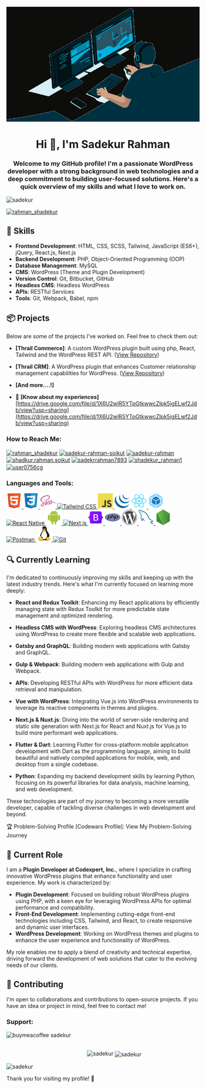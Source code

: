 ![MasterHead](https://raw.githubusercontent.com/Potential17/Potential17/master/user%20(2).gif)
<h1 align="center">Hi 👋, I'm Sadekur Rahman</h1>
<h3 align="center">Welcome to my GitHub profile! I'm a passionate WordPress developer with a strong background in web technologies and a deep commitment to building user-focused solutions. Here's a quick overview of my skills and what I love to work on.</h3>
<p align="left"> <img src="https://komarev.com/ghpvc/?username=sadekur&label=Profile%20views&color=0e75b6&style=flat" alt="sadekur" /> </p>

<p align="left"> <a href="https://twitter.com/rahman_shadekur" target="blank"><img src="https://img.shields.io/twitter/follow/rahman_shadekur?logo=twitter&style=for-the-badge" alt="rahman_shadekur" /></a> </p>

## 🚀 Skills

-   **Frontend Development**: HTML, CSS, SCSS, Tailwind, JavaScript (ES6+), jQuery, React.js, Next.js
-   **Backend Development**: PHP, Object-Oriented Programming (OOP)
-   **Database Management**: MySQL
-   **CMS**: WordPress (Theme and Plugin Development)
-   **Version Control**: Git, Bitbucket, GitHub
-   **Headless CMS**: Headless WordPress
-   **APIs**: RESTful Services
-   **Tools**: Git, Webpack, Babel, npm

## 📦 Projects

Below are some of the projects I've worked on. Feel free to check them out:

-   **[Thrail Commerce]**: A custom WordPress plugin built using php, React, Tailwind and the WordPress REST API. ([View Repository](https://github.com/sadekur/thrail-commerce))
-   **[Thrail CRM]**: A WordPress plugin that enhances Customer relationship management capabilities for WordPress. ([View Repository](https://github.com/sadekur/thrail-crm))
-   **[And more....!]**

- 📄 **[Know about my experiences]** [https://drive.google.com/file/d/1X6U2wlR5YTpGtkwwcZlpk5igELwf2Jdb/view?usp=sharing](https://drive.google.com/file/d/1X6U2wlR5YTpGtkwwcZlpk5igELwf2Jdb/view?usp=sharing)

<h3 align="left">How to Reach Me:</h3>
<p align="left">
<a href="https://twitter.com/rahman_shadekur" target="blank"><img align="center" src="https://raw.githubusercontent.com/rahuldkjain/github-profile-readme-generator/master/src/images/icons/Social/twitter.svg" alt="rahman_shadekur" height="30" width="40" /></a>
<a href="https://linkedin.com/in/sadekur-rahman-soikut" target="blank"><img align="center" src="https://raw.githubusercontent.com/rahuldkjain/github-profile-readme-generator/master/src/images/icons/Social/linked-in-alt.svg" alt="sadekur-rahman-soikut" height="30" width="40" /></a>
<a href="https://stackoverflow.com/users/sadekur-rahman" target="blank"><img align="center" src="https://raw.githubusercontent.com/rahuldkjain/github-profile-readme-generator/master/src/images/icons/Social/stack-overflow.svg" alt="sadekur-rahman" height="30" width="40" /></a>
<a href="https://fb.com/shadkur.rahman.soikut" target="blank"><img align="center" src="https://raw.githubusercontent.com/rahuldkjain/github-profile-readme-generator/master/src/images/icons/Social/facebook.svg" alt="shadkur.rahman.soikut" height="30" width="40" /></a>
<a href="https://www.youtube.com/c/sadekrrahman7893" target="blank"><img align="center" src="https://raw.githubusercontent.com/rahuldkjain/github-profile-readme-generator/master/src/images/icons/Social/youtube.svg" alt="sadekrrahman7893" height="30" width="40" /></a>
<a href="https://www.hackerrank.com/shadekur_rahman1" target="blank"><img align="center" src="https://raw.githubusercontent.com/rahuldkjain/github-profile-readme-generator/master/src/images/icons/Social/hackerrank.svg" alt="shadekur_rahman1" height="30" width="40" /></a>
<a href="https://www.leetcode.com/user0756cg" target="blank"><img align="center" src="https://raw.githubusercontent.com/rahuldkjain/github-profile-readme-generator/master/src/images/icons/Social/leet-code.svg" alt="user0756cg" height="30" width="40" /></a>
</p>

<h3 align="left">Languages and Tools:</h3>
<p align="left">
  <a href="https://developer.mozilla.org/en-US/docs/Web/HTML" target="_blank" rel="noreferrer"> 
    <img src="https://raw.githubusercontent.com/devicons/devicon/master/icons/html5/html5-original.svg" alt="HTML5" width="40" height="40"/> 
  </a>
  <a href="https://developer.mozilla.org/en-US/docs/Web/CSS" target="_blank" rel="noreferrer"> 
    <img src="https://raw.githubusercontent.com/devicons/devicon/master/icons/css3/css3-original.svg" alt="CSS3" width="40" height="40"/> 
  </a>
  <a href="https://sass-lang.com" target="_blank" rel="noreferrer"> 
    <img src="https://raw.githubusercontent.com/devicons/devicon/master/icons/sass/sass-original.svg" alt="Sass" width="40" height="40"/> 
  </a>
  <a href="https://tailwindcss.com/" target="_blank" rel="noreferrer"> 
    <img src="https://www.vectorlogo.zone/logos/tailwindcss/tailwindcss-icon.svg" alt="Tailwind CSS" width="40" height="40"/>
  </a>
  <a href="https://www.javascript.com" target="_blank" rel="noreferrer"> 
    <img src="https://raw.githubusercontent.com/devicons/devicon/master/icons/javascript/javascript-original.svg" alt="JavaScript" width="40" height="40"/> 
  </a>
  <a href="https://jquery.com/" target="_blank" rel="noreferrer"> 
    <img src="https://raw.githubusercontent.com/devicons/devicon/master/icons/jquery/jquery-original.svg" alt="jQuery" width="40" height="40"/>
  </a>
  <a href="https://reactjs.org/" target="_blank" rel="noreferrer"> 
    <img src="https://raw.githubusercontent.com/devicons/devicon/master/icons/react/react-original.svg" alt="React.js" width="40" height="40"/>
  </a>
  <a href="https://webpack.js.org" target="_blank" rel="noreferrer"> 
    <img src="https://raw.githubusercontent.com/devicons/devicon/master/icons/webpack/webpack-original.svg" alt="Webpack" width="40" height="40"/>
  </a>
  <a href="https://reactnative.dev/" target="_blank" rel="noreferrer"> 
    <img src="https://reactnative.dev/img/header_logo.svg" alt="React Native" width="40" height="40"/>
  </a>
  <a href="https://www.android.com/" target="_blank" rel="noreferrer"> 
    <img src="https://raw.githubusercontent.com/devicons/devicon/master/icons/android/android-original.svg" alt="Android" width="40" height="40"/>
  </a>
  <a href="https://nextjs.org/" target="_blank" rel="noreferrer"> 
    <img src="https://cdn.worldvectorlogo.com/logos/nextjs-2.svg" alt="Next.js" width="40" height="40"/>
  </a>
  <a href="https://getbootstrap.com" target="_blank" rel="noreferrer"> 
    <img src="https://raw.githubusercontent.com/devicons/devicon/master/icons/bootstrap/bootstrap-original.svg" alt="Bootstrap" width="40" height="40"/>
  </a>
    <a href="https://www.php.net/" target="_blank" rel="noreferrer"> 
    <img src="https://raw.githubusercontent.com/devicons/devicon/master/icons/php/php-original.svg" alt="PHP" width="40" height="40"/>
  </a>
  <a href="https://wordpress.org/" target="_blank" rel="noreferrer"> 
    <img src="https://raw.githubusercontent.com/devicons/devicon/master/icons/wordpress/wordpress-plain.svg" alt="WordPress" width="40" height="40"/>
  </a>
  <a href="https://www.mysql.com/" target="_blank" rel="noreferrer"> 
    <img src="https://raw.githubusercontent.com/devicons/devicon/master/icons/mysql/mysql-original.svg" alt="MySQL" width="40" height="40"/>
  </a>
  <a href="https://nodejs.org" target="_blank" rel="noreferrer"> 
    <img src="https://raw.githubusercontent.com/devicons/devicon/master/icons/nodejs/nodejs-original.svg" alt="Node.js" width="40" height="40"/>
  </a>
  <a href="https://postman.com" target="_blank" rel="noreferrer"> 
    <img src="https://www.vectorlogo.zone/logos/getpostman/getpostman-icon.svg" alt="Postman" width="40" height="40"/>
  </a>
  <a href="https://www.linux.org/" target="_blank" rel="noreferrer"> 
    <img src="https://raw.githubusercontent.com/devicons/devicon/master/icons/linux/linux-original.svg" alt="Linux" width="40" height="40"/>
  </a>
  <a href="https://git-scm.com/" target="_blank" rel="noreferrer"> 
    <img src="https://www.vectorlogo.zone/logos/git-scm/git-scm-icon.svg" alt="Git" width="40" height="40"/>
  </a>
</p>

## 🔍 Currently Learning

I'm dedicated to continuously improving my skills and keeping up with the latest industry trends. Here's what I'm currently focused on learning more deeply:

-   **React and Redux Toolkit**: Enhancing my React applications by efficiently managing state with Redux Toolkit for more predictable state management and optimized rendering.

-   **Headless CMS with WordPress**: Exploring headless CMS architectures using WordPress to create more flexible and scalable web applications.

-   **Gatsby and GraphQL**: Building modern web applications with Gatsby and GraphQL.

-   **Gulp & Webpack**: Building modern web applications with Gulp and Webpack.

-   **APIs**: Developing RESTful APIs with WordPress for more efficient data retrieval and manipulation.

-   **Vue with WordPress**: Integrating Vue.js into WordPress environments to leverage its reactive components in themes and plugins.

-   **Next.js & Nuxt.js**: Diving into the world of server-side rendering and static site generation with Next.js for React and Nuxt.js for Vue.js to build more performant web applications.

-   **Flutter & Dart**: Learning Flutter for cross-platform mobile application development with Dart as the programming language, aiming to build beautiful and natively compiled applications for mobile, web, and desktop from a single codebase.

-   **Python**: Expanding my backend development skills by learning Python, focusing on its powerful libraries for data analysis, machine learning, and web development.

These technologies are part of my journey to becoming a more versatile developer, capable of tackling diverse challenges in web development and beyond.

🏆 Problem-Solving Profile
[Codewars Profile]: View My Problem-Solving Journey

## 💼 Current Role

I am a **Plugin Developer at Codexpert, Inc.**, where I specialize in crafting innovative WordPress plugins that enhance functionality and user experience. My work is characterized by:

-   **Plugin Development**: Focused on building robust WordPress plugins using PHP, with a keen eye for leveraging WordPress APIs for optimal performance and compatibility.
-   **Front-End Development**: Implementing cutting-edge front-end technologies including CSS, Tailwind, and React, to create responsive and dynamic user interfaces.
-   **WordPress Development**: Working on WordPress themes and plugins to enhance the user experience and functionality of WordPress.

My role enables me to apply a blend of creativity and technical expertise, driving forward the development of web solutions that cater to the evolving needs of our clients.

## 🤝 Contributing

I'm open to collaborations and contributions to open-source projects. If you have an idea or project in mind, feel free to contact me!

<h3 align="left">Support:</h3>
<p><a href="https://buymeacoffee.com/sadekur"> <img align="left" src="https://cdn.buymeacoffee.com/buttons/v2/default-yellow.png" height="50" width="210" alt="buymeacoffee sadekur" /></a></p><br><br>

<p><img align="left" src="https://github-readme-stats.vercel.app/api/top-langs?username=sadekur&show_icons=true&locale=en&layout=compact" alt="sadekur" /></p>

<p>&nbsp;<img align="center" src="https://github-readme-stats.vercel.app/api?username=sadekur&show_icons=true&locale=en" alt="sadekur" /></p>

<p><img align="center" src="https://github-readme-streak-stats.herokuapp.com/?user=sadekur&" alt="sadekur" /></p>

Thank you for visiting my profile! 🌟
